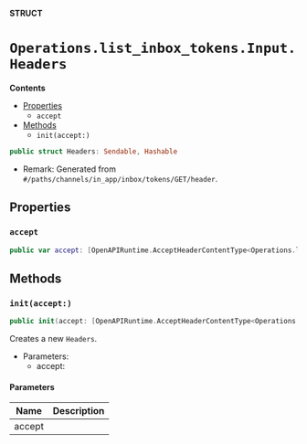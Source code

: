 **STRUCT**

# `Operations.list_inbox_tokens.Input.Headers`

**Contents**

- [Properties](#properties)
  - `accept`
- [Methods](#methods)
  - `init(accept:)`

```swift
public struct Headers: Sendable, Hashable
```

- Remark: Generated from `#/paths/channels/in_app/inbox/tokens/GET/header`.

## Properties
### `accept`

```swift
public var accept: [OpenAPIRuntime.AcceptHeaderContentType<Operations.list_inbox_tokens.AcceptableContentType>]
```

## Methods
### `init(accept:)`

```swift
public init(accept: [OpenAPIRuntime.AcceptHeaderContentType<Operations.list_inbox_tokens.AcceptableContentType>] = .defaultValues())
```

Creates a new `Headers`.

- Parameters:
  - accept:

#### Parameters

| Name | Description |
| ---- | ----------- |
| accept |  |